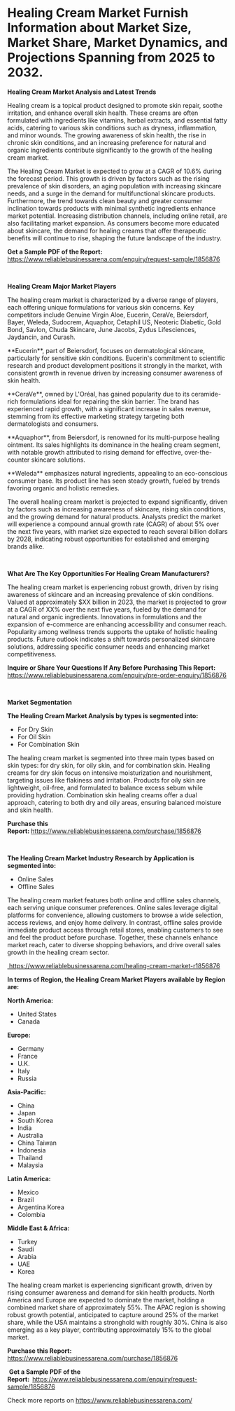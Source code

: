 <p><h1>Healing Cream Market Furnish Information about Market Size, Market Share, Market Dynamics, and Projections Spanning from 2025 to 2032.</h1></p><p><strong>Healing Cream Market Analysis and Latest Trends</strong></p>
<p><p>Healing cream is a topical product designed to promote skin repair, soothe irritation, and enhance overall skin health. These creams are often formulated with ingredients like vitamins, herbal extracts, and essential fatty acids, catering to various skin conditions such as dryness, inflammation, and minor wounds. The growing awareness of skin health, the rise in chronic skin conditions, and an increasing preference for natural and organic ingredients contribute significantly to the growth of the healing cream market.</p><p>The Healing Cream Market is expected to grow at a CAGR of 10.6% during the forecast period. This growth is driven by factors such as the rising prevalence of skin disorders, an aging population with increasing skincare needs, and a surge in the demand for multifunctional skincare products. Furthermore, the trend towards clean beauty and greater consumer inclination towards products with minimal synthetic ingredients enhance market potential. Increasing distribution channels, including online retail, are also facilitating market expansion. As consumers become more educated about skincare, the demand for healing creams that offer therapeutic benefits will continue to rise, shaping the future landscape of the industry.</p></p>
<p><strong>Get a Sample PDF of the Report:&nbsp;</strong> <a href="https://www.reliablebusinessarena.com/enquiry/request-sample/1856876?utm_campaign=3506&utm_medium=2&utm_source=Github&utm_content=ia&utm_term=04042025&utm_id=healing-cream">https://www.reliablebusinessarena.com/enquiry/request-sample/1856876</a></p>
<p>&nbsp;</p>
<p><strong>Healing Cream Major Market Players</strong></p>
<p><p>The healing cream market is characterized by a diverse range of players, each offering unique formulations for various skin concerns. Key competitors include Genuine Virgin Aloe, Eucerin, CeraVe, Beiersdorf, Bayer, Weleda, Sudocrem, Aquaphor, Cetaphil US, Neoteric Diabetic, Gold Bond, Savlon, Chuda Skincare, June Jacobs, Zydus Lifesciences, Jaydancin, and Curash.</p><p>**Eucerin**, part of Beiersdorf, focuses on dermatological skincare, particularly for sensitive skin conditions. Eucerin's commitment to scientific research and product development positions it strongly in the market, with consistent growth in revenue driven by increasing consumer awareness of skin health.</p><p>**CeraVe**, owned by L'Oréal, has gained popularity due to its ceramide-rich formulations ideal for repairing the skin barrier. The brand has experienced rapid growth, with a significant increase in sales revenue, stemming from its effective marketing strategy targeting both dermatologists and consumers.</p><p>**Aquaphor**, from Beiersdorf, is renowned for its multi-purpose healing ointment. Its sales highlights its dominance in the healing cream segment, with notable growth attributed to rising demand for effective, over-the-counter skincare solutions.</p><p>**Weleda** emphasizes natural ingredients, appealing to an eco-conscious consumer base. Its product line has seen steady growth, fueled by trends favoring organic and holistic remedies.</p><p>The overall healing cream market is projected to expand significantly, driven by factors such as increasing awareness of skincare, rising skin conditions, and the growing demand for natural products. Analysts predict the market will experience a compound annual growth rate (CAGR) of about 5% over the next five years, with market size expected to reach several billion dollars by 2028, indicating robust opportunities for established and emerging brands alike.</p></p>
<p>&nbsp;</p>
<p><strong>What Are The Key Opportunities For Healing Cream Manufacturers?</strong></p>
<p><p>The healing cream market is experiencing robust growth, driven by rising awareness of skincare and an increasing prevalence of skin conditions. Valued at approximately $XX billion in 2023, the market is projected to grow at a CAGR of XX% over the next five years, fueled by the demand for natural and organic ingredients. Innovations in formulations and the expansion of e-commerce are enhancing accessibility and consumer reach. Popularity among wellness trends supports the uptake of holistic healing products. Future outlook indicates a shift towards personalized skincare solutions, addressing specific consumer needs and enhancing market competitiveness.</p></p>
<p><strong>Inquire or Share Your Questions If Any Before Purchasing This Report:</strong> <a href="https://www.reliablebusinessarena.com/enquiry/pre-order-enquiry/1856876?utm_campaign=3506&utm_medium=2&utm_source=Github&utm_content=ia&utm_term=04042025&utm_id=healing-cream">https://www.reliablebusinessarena.com/enquiry/pre-order-enquiry/1856876</a></p>
<p>&nbsp;</p>
<p><strong>Market Segmentation</strong></p>
<p><strong>The Healing Cream Market Analysis by types is segmented into:</strong></p>
<p><ul><li>For Dry Skin</li><li>For Oil Skin</li><li>For Combination Skin</li></ul></p>
<p><p>The healing cream market is segmented into three main types based on skin types: for dry skin, for oily skin, and for combination skin. Healing creams for dry skin focus on intensive moisturization and nourishment, targeting issues like flakiness and irritation. Products for oily skin are lightweight, oil-free, and formulated to balance excess sebum while providing hydration. Combination skin healing creams offer a dual approach, catering to both dry and oily areas, ensuring balanced moisture and skin health.</p></p>
<p><strong>Purchase this Report:&nbsp;</strong><a href="https://www.reliablebusinessarena.com/purchase/1856876?utm_campaign=3506&utm_medium=2&utm_source=Github&utm_content=ia&utm_term=04042025&utm_id=healing-cream">https://www.reliablebusinessarena.com/purchase/1856876</a></p>
<p>&nbsp;</p>
<p><strong>The Healing Cream Market Industry Research by Application is segmented into:</strong></p>
<p><ul><li>Online Sales</li><li>Offline Sales</li></ul></p>
<p><p>The healing cream market features both online and offline sales channels, each serving unique consumer preferences. Online sales leverage digital platforms for convenience, allowing customers to browse a wide selection, access reviews, and enjoy home delivery. In contrast, offline sales provide immediate product access through retail stores, enabling customers to see and feel the product before purchase. Together, these channels enhance market reach, cater to diverse shopping behaviors, and drive overall sales growth in the healing cream sector.</p></p>
<p><a href="https://www.reliablebusinessarena.com/healing-cream-market-r1856876?utm_campaign=3506&utm_medium=2&utm_source=Github&utm_content=ia&utm_term=04042025&utm_id=healing-cream">&nbsp;https://www.reliablebusinessarena.com/healing-cream-market-r1856876</a></p>
<p><strong>In terms of Region, the Healing Cream Market Players available by Region are:</strong></p>
<p>
    <p> <strong> North America: </strong>
        <ul>
            <li>United States</li>
            <li>Canada</li>
        </ul>
        </p> 
    <p> <strong> Europe: </strong>
        <ul>
            <li>Germany</li>
            <li>France</li>
            <li>U.K.</li>
            <li>Italy</li>
            <li>Russia</li>
        </ul>
        </p> 
    <p> <strong> Asia-Pacific: </strong>
        <ul>
            <li>China</li>
            <li>Japan</li>
            <li>South Korea</li>
            <li>India</li>
            <li>Australia</li>
            <li>China Taiwan</li>
            <li>Indonesia</li>
            <li>Thailand</li>
            <li>Malaysia</li>
        </ul>
        </p> 
    <p> <strong> Latin America: </strong>
        <ul>
            <li>Mexico</li>
            <li>Brazil</li>
            <li>Argentina Korea</li>
            <li>Colombia</li>
        </ul>
        </p> 
    <p> <strong> Middle East & Africa: </strong>
        <ul>
            <li>Turkey</li>
            <li>Saudi</li>
            <li>Arabia</li>
            <li>UAE</li>
            <li>Korea</li>
        </ul>
    </p>
    </p>
<p><p>The healing cream market is experiencing significant growth, driven by rising consumer awareness and demand for skin health products. North America and Europe are expected to dominate the market, holding a combined market share of approximately 55%. The APAC region is showing robust growth potential, anticipated to capture around 25% of the market share, while the USA maintains a stronghold with roughly 30%. China is also emerging as a key player, contributing approximately 15% to the global market.</p></p>
<p><strong>Purchase this Report: </strong><a href="https://www.reliablebusinessarena.com/purchase/1856876?utm_campaign=3506&utm_medium=2&utm_source=Github&utm_content=ia&utm_term=04042025&utm_id=healing-cream">https://www.reliablebusinessarena.com/purchase/1856876</a></p>
<p>&nbsp;<strong>Get a Sample PDF of the Report:&nbsp;&nbsp;</strong><a href="https://www.reliablebusinessarena.com/enquiry/request-sample/1856876?utm_campaign=3506&utm_medium=2&utm_source=Github&utm_content=ia&utm_term=04042025&utm_id=healing-cream">https://www.reliablebusinessarena.com/enquiry/request-sample/1856876</a></p>
<p><strong></strong></p>
<p>Check more reports on <a href="https://www.reliablebusinessarena.com/?utm_campaign=3506&utm_medium=2&utm_source=Github&utm_content=ia&utm_term=04042025&utm_id=healing-cream">https://www.reliablebusinessarena.com/</a></p>